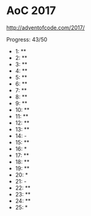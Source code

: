 AoC 2017
====

http://adventofcode.com/2017/


Progress: 43/50

- 1:      **
- 2:      **
- 3:      **
- 4:      **
- 5:      **
- 6:      **
- 7:      **
- 8:      **
- 9:      **
- 10:     **
- 11:     **
- 12:     **
- 13:     **
- 14:     -
- 15:     **
- 16:     *
- 17:     **
- 18:     **
- 19:     **
- 20:     *
- 21:     -
- 22:     **
- 23:     **
- 24:     **
- 25:     *